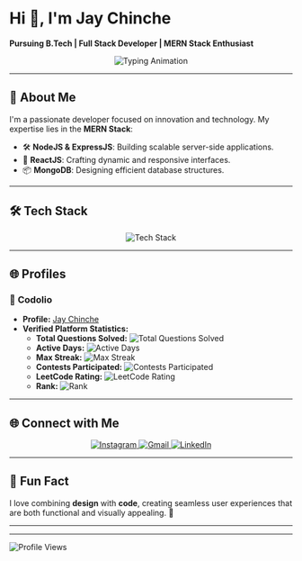 # Hi 👋, I'm Jay Chinche  
**Pursuing B.Tech | Full Stack Developer | MERN Stack Enthusiast**

<p align="center">
  <img src="https://readme-typing-svg.demolab.com?font=Fira+Code&size=18&duration=3000&pause=500&color=F7DF1E&center=true&width=435&lines=Passionate+Developer+%7C+MERN+Stack+Expert;Innovating+with+Code+%7C+Open+to+Learn!" alt="Typing Animation" />
</p>

---

## 🌟 **About Me**
I'm a passionate developer focused on innovation and technology. My expertise lies in the **MERN Stack**:  
- 🛠 **NodeJS & ExpressJS**: Building scalable server-side applications.  
- 🎨 **ReactJS**: Crafting dynamic and responsive interfaces.  
- 📦 **MongoDB**: Designing efficient database structures.  

---

## 🛠 **Tech Stack**
<p align="center">
  <img src="https://skillicons.dev/icons?i=nodejs,react,mongodb,express,js,php,html,css,bootstrap" alt="Tech Stack" />
</p>

---

## 🌐 **Profiles**
### 🔹 **Codolio**
- **Profile:** [Jay Chinche](https://codolio.com/profile/XYd8gBDj)  
- **Verified Platform Statistics:**
  - **Total Questions Solved:** ![Total Questions Solved](https://img.shields.io/badge/Total%20Questions%20Solved-155-brightgreen?style=flat)
  - **Active Days:** ![Active Days](https://img.shields.io/badge/Active%20Days-83-blue?style=flat)
  - **Max Streak:** ![Max Streak](https://img.shields.io/badge/Max%20Streak-20%20days-yellow?style=flat)
  - **Contests Participated:** ![Contests Participated](https://img.shields.io/badge/Contests%20Participated-1-orange?style=flat)
  - **LeetCode Rating:** ![LeetCode Rating](https://img.shields.io/badge/LeetCode%20Rating-1471-blueviolet?style=flat)
  - **Rank:** ![Rank](https://img.shields.io/badge/Rank-15691%20in%20Weekly%20Contest%20418-blue?style=flat)

---

## 🌐 **Connect with Me**
<p align="center">
  <a href="https://www.instagram.com/jay_chinche/">
    <img src="https://img.shields.io/badge/Instagram-E4405F?style=for-the-badge&logo=instagram&logoColor=white" alt="Instagram">
  </a>
  <a href="mailto:chinchejay@gmail.com">
    <img src="https://img.shields.io/badge/Gmail-D14836?style=for-the-badge&logo=gmail&logoColor=white" alt="Gmail">
  </a>
  <a href="https://www.linkedin.com/in/jaychinche">
    <img src="https://img.shields.io/badge/LinkedIn-0077B5?style=for-the-badge&logo=linkedin&logoColor=white" alt="LinkedIn">
  </a>
</p>

---

## 🎨 **Fun Fact**
I love combining **design** with **code**, creating seamless user experiences that are both functional and visually appealing. 🚀

---


---

![Profile Views](https://komarev.com/ghpvc/?username=jaychinche&color=brightgreen&style=for-the-badge)
